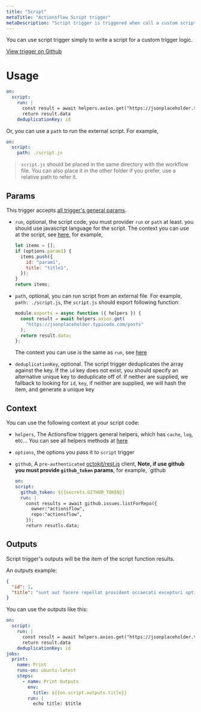 ```yaml
---
title: "Script"
metaTitle: "Actionsflow Script trigger"
metaDescription: "Script trigger is triggered when call a custom script function returns."
---
```


You can use script trigger simply to write a script for a custom trigger logic.

[View trigger on Github](https://github.com/actionsflow/actionsflow/blob/master/packages/actionsflow/src/triggers/script.ts)

# Usage

```yaml
on:
  script:
    run: |
      const result = await helpers.axios.get("https://jsonplaceholder.typicode.com/posts")
      return result.data
    deduplicationKey: id
```

Or, you can use a `path` to run the external script. For example,

```yaml
on:
  script:
    path: ./script.js
```

> `script.js` should be placed in the same directory with the workflow file. You can also place it in the other folder if you prefer, use a relative path to refer it.

## Params

This trigger accepts [all trigger's general params](/docs/workflow.md#ontrigger_nameparam).

- `run`, optional, the script code, you must provider `run` or `path` at least. you should use javascript language for the script. The context you can use at the script, see [here](#context), for example,

  ```javascript
  let items = [];
  if (options.param1) {
    items.push({
      id: "param1",
      title: "title1",
    });
  }
  return items;
  ```

- `path`, optional, you can run script from an external file. For example, `path: ./script.js`, the `script.js` should export following function:

  ```javascript
  module.exports = async function ({ helpers }) {
    const result = await helpers.axios.get(
      "https://jsonplaceholder.typicode.com/posts"
    );
    return result.data;
  };
  ```

  The context you can use is the same as `run`, see [here](#context)

- `deduplicationKey`, optional. The script trigger deduplicates the array against the key. If the `id` key does not exist, you should specify an alternative unique key to deduplicate off of. If neither are supplied, we fallback to looking for `id`, `key`, if neither are supplied, we will hash the item, and generate a unique key

## Context

You can use the following context at your script code:

- `helpers`, The Actionsflow triggers general helpers, which has `cache`, `log`, etc... You can see all helpers methods at [here](/docs/reference/4-trigger-helpers.md)

- `options`, the options you pass it to `script` trigger

- `github`, A `pre-authenticated` [octokit/rest.js](https://github.com/octokit/rest.js) client, **Note, if use github you must provide `github_token` params**, for example, `github

  ```yaml
  on:
  script:
    github_token: ${{secrets.GITHUB_TOKEN}}
    run: |
      const results = await github.issues.listForRepo({
        owner:"actionsflow",
        repo:"actionsflow",
      });
      return resutls.data;
  ```

## Outputs

Script trigger's outputs will be the item of the script function results.

An outputs example:

```json
{
  "id": 1,
  "title": "sunt aut facere repellat provident occaecati excepturi optio reprehenderit"
}
```

You can use the outputs like this:

```yaml
on:
  script:
    run: |
      const result = await helpers.axios.get("https://jsonplaceholder.typicode.com/posts")
      return result.data
    deduplicationKey: id
jobs:
  print:
    name: Print
    runs-on: ubuntu-latest
    steps:
      - name: Print Outputs
        env:
          title: ${{on.script.outputs.title}}
        run: |
          echo title: $title
```

